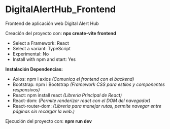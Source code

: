 # DigitalAlertHub_Frontend

Frontend de aplicación web Digital Alert Hub

Creación del proyecto con: **npx create-vite frontend**

- Select a Framework: React
- Select a variant: TypeScript
- Experimental: No
- Install with npm and start: Yes

**Instalación Dependencias:**

- Axios: npm i axios _(Comunica el frontend con el backend)_
- Bootstrap: npm i Bootstrap _(Framework CSS para estilos y componentes responsivos)_
- React: npm install react _(Libreria Principal de React)_
- React-dom: _(Permite renderizar react con el DOM del navegador)_
- React-router-dom: _(Libreria para manejar rutas, permite navegar entre páginas sin recargar la web.)_

Ejecución del proyecto con: **npm run dev**
